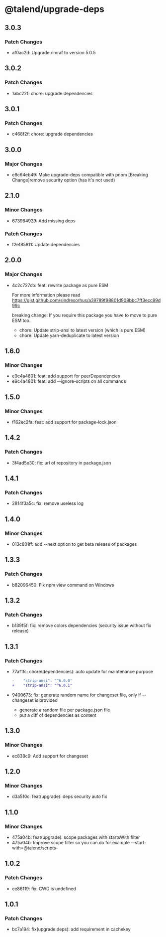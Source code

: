 # @talend/upgrade-deps

## 3.0.3

### Patch Changes

- af0ac2d: Upgrade rimraf to version 5.0.5

## 3.0.2

### Patch Changes

- 1abc22f: chore: upgrade dependencies

## 3.0.1

### Patch Changes

- c468f2f: chore: upgrade dependencies

## 3.0.0

### Major Changes

- e8c64eb49: Make upgrade-deps compatible with pnpm
  [Breaking Change]remove security option (has it's not used)

## 2.1.0

### Minor Changes

- 673984929: Add missing deps

### Patch Changes

- f2ef85811: Update dependencies

## 2.0.0

### Major Changes

- 4c2c727cb: feat: rewrite package as pure ESM

  For more information please read https://gist.github.com/sindresorhus/a39789f98801d908bbc7ff3ecc99d99c

  breaking change: If you require this package you have to move to pure ESM too.

  - chore: Update strip-ansi to latest version (which is pure ESM)
  - chore: Update yarn-deduplicate to latest version

## 1.6.0

### Minor Changes

- e9c4a4801: feat: add support for peerDependencies
- e9c4a4801: feat: add --ignore-scripts on all commands

## 1.5.0

### Minor Changes

- f162ec2fa: feat: add support for package-lock.json

## 1.4.2

### Patch Changes

- 3f4ad5e30: fix: url of repository in package.json

## 1.4.1

### Patch Changes

- 2814f3a5c: fix: remove useless log

## 1.4.0

### Minor Changes

- 013c801ff: add --next option to get beta release of packages

## 1.3.3

### Patch Changes

- b82096450: Fix npm view command on Windows

## 1.3.2

### Patch Changes

- b139f5f: fix: remove colors dependencies (security issue without fix release)

## 1.3.1

### Patch Changes

- 77af1fc: chore(dependencies): auto update for maintenance purpose

  ```diff
  -    "strip-ansi": "^6.0.0"
  +    "strip-ansi": "^6.0.1"
  ```

- 9400673: fix: generate random name for changeset file, only if --changeset is provided

  - generate a random file per package.json file
  - put a diff of dependencies as content

## 1.3.0

### Minor Changes

- ec838c9: Add support for changeset

## 1.2.0

### Minor Changes

- d3a510c: feat(upgrade): deps security auto fix

## 1.1.0

### Minor Changes

- 475a04b: feat(upgrade): scope packages with startsWith filter
- 475a04b: Improve scope filter so you can do for example --start-with=@talend/scripts-

## 1.0.2

### Patch Changes

- ee86119: fix: CWD is undefined

## 1.0.1

### Patch Changes

- bc7a194: fix(upgrade:deps): add requirement in cachekey

